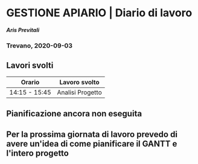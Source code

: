 # GESTIONE APIARIO | Diario di lavoro
##### Aris Previtali
### Trevano, 2020-09-03

## Lavori svolti

| Orario | Lavoro svolto |
| ------ | ------------- |
| 14:15 - 15:45 | Analisi Progetto | 

##  

##  Pianificazione ancora non eseguita

## Per la prossima giornata di lavoro prevedo di avere un'idea di come pianificare il GANTT e l'intero progetto
